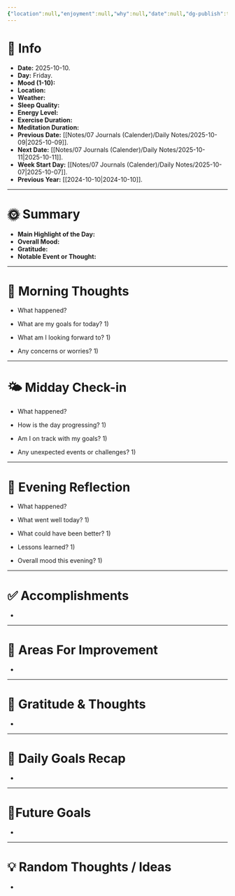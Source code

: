 ```yaml
---
{"location":null,"enjoyment":null,"why":null,"date":null,"dg-publish":true,"dg-home":null,"tags":["#dailyreviews"],"aliases":null,"meditation":null,"exercise":null,"sleep_quality":null,"mood":null,"energy_level":null,"weather":null,"permalink":"/notes/07-journals-calender/daily-notes/2025-10-18/","dgPassFrontmatter":true,"updated":"2025-10-10T08:21:43.132+05:30"}
---
```


# 📅 Info

- **Date:** 2025-10-10.
- **Day:** Friday.
- **Mood (1-10):** 
- **Location:** 
- **Weather:** 
- **Sleep Quality:** 
- **Energy Level:** 
- **Exercise Duration:** 
- **Meditation Duration:** 
- **Previous Date:** [[Notes/07 Journals (Calender)/Daily Notes/2025-10-09\|2025-10-09]].
- **Next Date:** [[Notes/07 Journals (Calender)/Daily Notes/2025-10-11\|2025-10-11]].
- **Week Start Day:** [[Notes/07 Journals (Calender)/Daily Notes/2025-10-07\|2025-10-07]].
- **Previous Year:** [[2024-10-10\|2024-10-10]].

---

# 🌞 Summary

- **Main Highlight of the Day:** 
- **Overall Mood:** 
- **Gratitude:** 
- **Notable Event or Thought:** 

---

# 🧠 Morning Thoughts

- What happened? 
	

- What are my goals for today?
	1) 

- What am I looking forward to?
	1) 

- Any concerns or worries?
	1) 

---

# 🌤️ Midday Check-in

- What happened? 
	

- How is the day progressing?
	1) 

- Am I on track with my goals?
	1) 

- Any unexpected events or challenges?
	1) 

---

# 🌙 Evening Reflection

- What happened? 
	

- What went well today?
	1) 

- What could have been better?
	1) 

- Lessons learned?
	1) 

- Overall mood this evening?
	1) 

---

# ✅ Accomplishments

 - 

---

# 🔄 Areas For Improvement

 - 

---

# 🙏 Gratitude & Thoughts

 - 

---

# 🎯 Daily Goals Recap

 - 

---

# 🌌Future Goals

- 

---

# 💡 Random Thoughts / Ideas

- 
